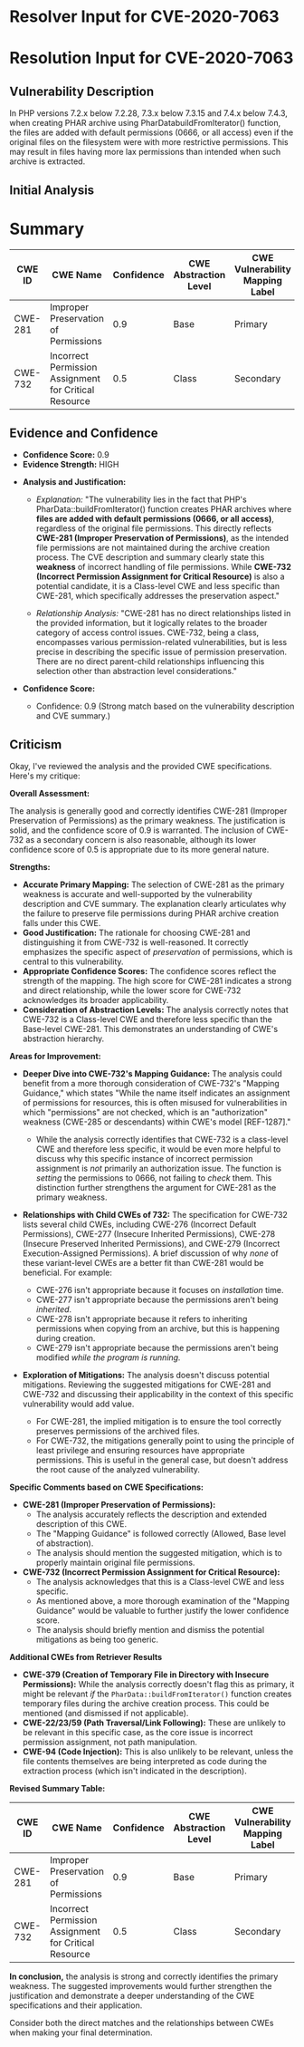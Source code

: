 # Resolver Input for CVE-2020-7063

# Resolution Input for CVE-2020-7063

## Vulnerability Description
In PHP versions 7.2.x below 7.2.28, 7.3.x below 7.3.15 and 7.4.x below 7.4.3, when creating PHAR archive using PharDatabuildFromIterator() function, the files are added with default permissions (0666, or all access) even if the original files on the filesystem were with more restrictive permissions. This may result in files having more lax permissions than intended when such archive is extracted.

## Initial Analysis
# Summary
| CWE ID | CWE Name | Confidence | CWE Abstraction Level | CWE Vulnerability Mapping Label | CWE-Vulnerability Mapping Notes |
|---|---|---|---|---|---|
| CWE-281 | Improper Preservation of Permissions | 0.9 | Base | Primary | Allowed |
| CWE-732 | Incorrect Permission Assignment for Critical Resource | 0.5 | Class | Secondary | Allowed-with-Review |

## Evidence and Confidence

*   **Confidence Score:** 0.9
*   **Evidence Strength:** HIGH

- **Analysis and Justification:**  
  - *Explanation:* "The vulnerability lies in the fact that PHP's PharData::buildFromIterator() function creates PHAR archives where **files are added with default permissions (0666, or all access)**, regardless of the original file permissions. This directly reflects **CWE-281 (Improper Preservation of Permissions)**, as the intended file permissions are not maintained during the archive creation process. The CVE description and summary clearly state this **weakness** of incorrect handling of file permissions. While **CWE-732 (Incorrect Permission Assignment for Critical Resource)** is also a potential candidate, it is a Class-level CWE and less specific than CWE-281, which specifically addresses the preservation aspect."
  
  - *Relationship Analysis:* "CWE-281 has no direct relationships listed in the provided information, but it logically relates to the broader category of access control issues. CWE-732, being a class, encompasses various permission-related vulnerabilities, but is less precise in describing the specific issue of permission preservation. There are no direct parent-child relationships influencing this selection other than abstraction level considerations."

- **Confidence Score:**  
  - Confidence: 0.9 (Strong match based on the vulnerability description and CVE summary.)

## Criticism
Okay, I've reviewed the analysis and the provided CWE specifications. Here's my critique:

**Overall Assessment:**

The analysis is generally good and correctly identifies CWE-281 (Improper Preservation of Permissions) as the primary weakness. The justification is solid, and the confidence score of 0.9 is warranted. The inclusion of CWE-732 as a secondary concern is also reasonable, although its lower confidence score of 0.5 is appropriate due to its more general nature.

**Strengths:**

*   **Accurate Primary Mapping:** The selection of CWE-281 as the primary weakness is accurate and well-supported by the vulnerability description and CVE summary. The explanation clearly articulates why the failure to preserve file permissions during PHAR archive creation falls under this CWE.
*   **Good Justification:** The rationale for choosing CWE-281 and distinguishing it from CWE-732 is well-reasoned. It correctly emphasizes the specific aspect of *preservation* of permissions, which is central to this vulnerability.
*   **Appropriate Confidence Scores:** The confidence scores reflect the strength of the mapping. The high score for CWE-281 indicates a strong and direct relationship, while the lower score for CWE-732 acknowledges its broader applicability.
*   **Consideration of Abstraction Levels:** The analysis correctly notes that CWE-732 is a Class-level CWE and therefore less specific than the Base-level CWE-281. This demonstrates an understanding of CWE's abstraction hierarchy.

**Areas for Improvement:**

*   **Deeper Dive into CWE-732's Mapping Guidance:** The analysis could benefit from a more thorough consideration of CWE-732's "Mapping Guidance," which states "While the name itself indicates an assignment of permissions for resources, this is often misused for vulnerabilities in which "permissions" are not checked, which is an "authorization" weakness (CWE-285 or descendants) within CWE's model [REF-1287]."
    *   While the analysis correctly identifies that CWE-732 is a class-level CWE and therefore less specific, it would be even more helpful to discuss why this specific instance of incorrect permission assignment is *not* primarily an authorization issue. The function is *setting* the permissions to 0666, not failing to *check* them. This distinction further strengthens the argument for CWE-281 as the primary weakness.

*   **Relationships with Child CWEs of 732:** The specification for CWE-732 lists several child CWEs, including CWE-276 (Incorrect Default Permissions), CWE-277 (Insecure Inherited Permissions), CWE-278 (Insecure Preserved Inherited Permissions), and CWE-279 (Incorrect Execution-Assigned Permissions).  A brief discussion of why *none* of these variant-level CWEs are a better fit than CWE-281 would be beneficial. For example:
    *   CWE-276 isn't appropriate because it focuses on *installation* time.
    *   CWE-277 isn't appropriate because the permissions aren't being *inherited*.
    *   CWE-278 isn't appropriate because it refers to inheriting permissions when copying from an archive, but this is happening during creation.
    *   CWE-279 isn't appropriate because the permissions aren't being modified *while the program is running.*
*   **Exploration of Mitigations:** The analysis doesn't discuss potential mitigations. Reviewing the suggested mitigations for CWE-281 and CWE-732 and discussing their applicability in the context of this specific vulnerability would add value.
    *   For CWE-281, the implied mitigation is to ensure the tool correctly preserves permissions of the archived files.
    *   For CWE-732, the mitigations generally point to using the principle of least privilege and ensuring resources have appropriate permissions. This is useful in the general case, but doesn't address the root cause of the analyzed vulnerability.

**Specific Comments based on CWE Specifications:**

*   **CWE-281 (Improper Preservation of Permissions):**
    *   The analysis accurately reflects the description and extended description of this CWE.
    *   The "Mapping Guidance" is followed correctly (Allowed, Base level of abstraction).
    *   The analysis should mention the suggested mitigation, which is to properly maintain original file permissions.
*   **CWE-732 (Incorrect Permission Assignment for Critical Resource):**
    *   The analysis acknowledges that this is a Class-level CWE and less specific.
    *   As mentioned above, a more thorough examination of the "Mapping Guidance" would be valuable to further justify the lower confidence score.
    *   The analysis should briefly mention and dismiss the potential mitigations as being too generic.

**Additional CWEs from Retriever Results**

*   **CWE-379 (Creation of Temporary File in Directory with Insecure Permissions):** While the analysis correctly doesn't flag this as primary, it might be relevant *if* the `PharData::buildFromIterator()` function creates temporary files during the archive creation process. This could be mentioned (and dismissed if not applicable).
*   **CWE-22/23/59 (Path Traversal/Link Following):** These are unlikely to be relevant in this specific case, as the core issue is incorrect permission assignment, not path manipulation.
*   **CWE-94 (Code Injection):** This is also unlikely to be relevant, unless the file contents themselves are being interpreted as code during the extraction process (which isn't indicated in the description).

**Revised Summary Table:**

| CWE ID | CWE Name | Confidence | CWE Abstraction Level | CWE Vulnerability Mapping Label | CWE-Vulnerability Mapping Notes |
|---|---|---|---|---|---|
| CWE-281 | Improper Preservation of Permissions | 0.9 | Base | Primary | Allowed |
| CWE-732 | Incorrect Permission Assignment for Critical Resource | 0.5 | Class | Secondary | Allowed-with-Review | Considered, but the specific error is in failing to *preserve* existing permissions rather than simply assigning incorrect permissions. |

**In conclusion,** the analysis is strong and correctly identifies the primary weakness. The suggested improvements would further strengthen the justification and demonstrate a deeper understanding of the CWE specifications and their application.

Consider both the direct matches and the relationships between CWEs
when making your final determination.
        